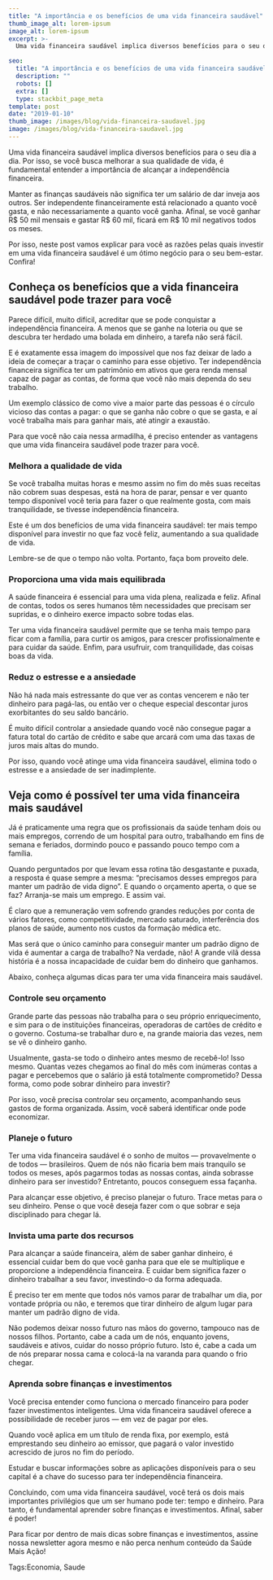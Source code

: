 ```yaml
---
title: "A importância e os benefícios de uma vida financeira saudável"
thumb_image_alt: lorem-ipsum
image_alt: lorem-ipsum
excerpt: >-
  Uma vida financeira saudável implica diversos benefícios para o seu dia a dia. Por isso, se você busca melhorar a sua qualidade de vida, é fundamental entender a importância de alcançar a independência financeira.

seo:
  title: "A importância e os benefícios de uma vida financeira saudável"
  description: ""
  robots: []
  extra: []
  type: stackbit_page_meta
template: post
date: "2019-01-10"
thumb_image: /images/blog/vida-financeira-saudavel.jpg
image: /images/blog/vida-financeira-saudavel.jpg
---
```


Uma vida financeira saudável implica diversos benefícios para o seu dia a dia. Por isso, se você busca melhorar a sua qualidade de vida, é fundamental entender a importância de alcançar a independência financeira.

Manter as finanças saudáveis não significa ter um salário de dar inveja aos outros. Ser independente financeiramente está relacionado a quanto você gasta, e não necessariamente a quanto você ganha. Afinal, se você ganhar R$ 50 mil mensais e gastar R$ 60 mil, ficará em R$ 10 mil negativos todos os meses.

Por isso, neste post vamos explicar para você as razões pelas quais investir em uma vida financeira saudável é um ótimo negócio para o seu bem-estar. Confira!

## Conheça os benefícios que a vida financeira saudável pode trazer para você

Parece difícil, muito difícil, acreditar que se pode conquistar a independência financeira. A menos que se ganhe na loteria ou que se descubra ter herdado uma bolada em dinheiro, a tarefa não será fácil.

E é exatamente essa imagem do impossível que nos faz deixar de lado a ideia de começar a traçar o caminho para esse objetivo. Ter independência financeira significa ter um patrimônio em ativos que gera renda mensal capaz de pagar as contas, de forma que você não mais dependa do seu trabalho.

Um exemplo clássico de como vive a maior parte das pessoas é o círculo vicioso das contas a pagar: o que se ganha não cobre o que se gasta, e aí você trabalha mais para ganhar mais, até atingir a exaustão.

Para que você não caia nessa armadilha, é preciso entender as vantagens que uma vida financeira saudável pode trazer para você.

### Melhora a qualidade de vida

Se você trabalha muitas horas e mesmo assim no fim do mês suas receitas não cobrem suas despesas, está na hora de parar, pensar e ver quanto tempo disponível você teria para fazer o que realmente gosta, com mais tranquilidade, se tivesse independência financeira.

Este é um dos benefícios de uma vida financeira saudável: ter mais tempo disponível para investir no que faz você feliz, aumentando a sua qualidade de vida.

Lembre-se de que o tempo não volta. Portanto, faça bom proveito dele.

### Proporciona uma vida mais equilibrada

A saúde financeira é essencial para uma vida plena, realizada e feliz. Afinal de contas, todos os seres humanos têm necessidades que precisam ser supridas, e o dinheiro exerce impacto sobre todas elas.

Ter uma vida financeira saudável permite que se tenha mais tempo para ficar com a família, para curtir os amigos, para crescer profissionalmente e para cuidar da saúde. Enfim, para usufruir, com tranquilidade, das coisas boas da vida.

### Reduz o estresse e a ansiedade

Não há nada mais estressante do que ver as contas vencerem e não ter dinheiro para pagá-las, ou então ver o cheque especial descontar juros exorbitantes do seu saldo bancário.

É muito difícil controlar a ansiedade quando você não consegue pagar a fatura total do cartão de crédito e sabe que arcará com uma das taxas de juros mais altas do mundo.

Por isso, quando você atinge uma vida financeira saudável, elimina todo o estresse e a ansiedade de ser inadimplente.

## Veja como é possível ter uma vida financeira mais saudável

Já é praticamente uma regra que os profissionais da saúde tenham dois ou mais empregos, correndo de um hospital para outro, trabalhando em fins de semana e feriados, dormindo pouco e passando pouco tempo com a família.

Quando perguntados por que levam essa rotina tão desgastante e puxada, a resposta é quase sempre a mesma: “precisamos desses empregos para manter um padrão de vida digno”. E quando o orçamento aperta, o que se faz? Arranja-se mais um emprego. E assim vai.

É claro que a remuneração vem sofrendo grandes reduções por conta de vários fatores, como competitividade, mercado saturado, interferência dos planos de saúde, aumento nos custos da formação médica etc.

Mas será que o único caminho para conseguir manter um padrão digno de vida é aumentar a carga de trabalho? Na verdade, não! A grande vilã dessa história é a nossa incapacidade de cuidar bem do dinheiro que ganhamos.

Abaixo, conheça algumas dicas para ter uma vida financeira mais saudável.

### Controle seu orçamento

Grande parte das pessoas não trabalha para o seu próprio enriquecimento, e sim para o de instituições financeiras, operadoras de cartões de crédito e o governo. Costuma-se trabalhar duro e, na grande maioria das vezes, nem se vê o dinheiro ganho.

Usualmente, gasta-se todo o dinheiro antes mesmo de recebê-lo! Isso mesmo. Quantas vezes chegamos ao final do mês com inúmeras contas a pagar e percebemos que o salário já está totalmente comprometido? Dessa forma, como pode sobrar dinheiro para investir?

Por isso, você precisa controlar seu orçamento, acompanhando seus gastos de forma organizada. Assim, você saberá identificar onde pode economizar.

### Planeje o futuro

Ter uma vida financeira saudável é o sonho de muitos — provavelmente o de todos — brasileiros. Quem de nós não ficaria bem mais tranquilo se todos os meses, após pagarmos todas as nossas contas, ainda sobrasse dinheiro para ser investido? Entretanto, poucos conseguem essa façanha.

Para alcançar esse objetivo, é preciso planejar o futuro. Trace metas para o seu dinheiro. Pense o que você deseja fazer com o que sobrar e seja disciplinado para chegar lá.

### Invista uma parte dos recursos

Para alcançar a saúde financeira, além de saber ganhar dinheiro, é essencial cuidar bem do que você ganha para que ele se multiplique e proporcione a independência financeira. E cuidar bem significa fazer o dinheiro trabalhar a seu favor, investindo-o da forma adequada.

É preciso ter em mente que todos nós vamos parar de trabalhar um dia, por vontade própria ou não, e teremos que tirar dinheiro de algum lugar para manter um padrão digno de vida.

Não podemos deixar nosso futuro nas mãos do governo, tampouco nas de nossos filhos. Portanto, cabe a cada um de nós, enquanto jovens, saudáveis e ativos, cuidar do nosso próprio futuro. Isto é, cabe a cada um de nós preparar nossa cama e colocá-la na varanda para quando o frio chegar.

### Aprenda sobre finanças e investimentos

Você precisa entender como funciona o mercado financeiro para poder fazer investimentos inteligentes. Uma vida financeira saudável oferece a possibilidade de receber juros — em vez de pagar por eles.

Quando você aplica em um título de renda fixa, por exemplo, está emprestando seu dinheiro ao emissor, que pagará o valor investido acrescido de juros no fim do período.

Estudar e buscar informações sobre as aplicações disponíveis para o seu capital é a chave do sucesso para ter independência financeira.

Concluindo, com uma vida financeira saudável, você terá os dois mais importantes privilégios que um ser humano pode ter: tempo e dinheiro. Para tanto, é fundamental aprender sobre finanças e investimentos. Afinal, saber é poder!

Para ficar por dentro de mais dicas sobre finanças e investimentos, assine nossa newsletter agora mesmo e não perca nenhum conteúdo da Saúde Mais Ação!

Tags:Economia, Saude
